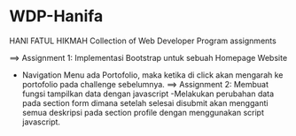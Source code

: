 # WDP-Hanifa
HANI FATUL HIKMAH
Collection of Web Developer Program assignments

==> Assignment 1:
Implementasi Bootstrap untuk sebuah Homepage Website
- Navigation Menu ada Portofolio, maka ketika di click akan mengarah ke portofolio pada challenge sebelumnya.
==> Assignment 2:
Membuat fungsi tampilkan data dengan javascript
-Melakukan perubahan data pada section form dimana setelah selesai disubmit akan mengganti semua deskripsi pada section profile dengan menggunakan script javascript.
